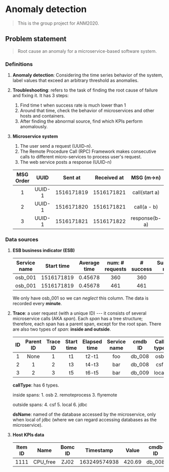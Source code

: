 # Anomaly detection

> This is the group project for ANM2020.

## Problem statement

> Root cause an anomaly for a microservice-based software system.

### Definitions

1. **Anomaly detection**: Considering the time series behavior of the system, label values that exceed an arbitrary threshold as anomalies.

2. **Troubleshooting**: refers to the task of finding the root cause of failure and fixing it. It has 3 steps:

   1. Find time t when success rate is much lower than 1
   2. Around that time, check the behavior of microservices and other hosts and containers.
   3. After finding the abnormal source, find which KPIs perform anomalously.

3. **Microservice system**

   1. The user send a request (UUID-n).
   2. The Remote Procedure Call (RPC) Framework makes consecutive calls to different micro-services to process user's request.
   3. The web service posts a response (UUID-n)

   | MSG Order |  UUID  |  Sent at   | Received at |  MSG (m->n)   |
   | :-------: | :----: | :--------: | :---------: | :-----------: |
   |     1     | UUID-1 | 1516171819 | 1516171821  | call(start a) |
   |     2     | UUID-1 | 1516171820 | 1516171821  |  call(a - b)  |
   |     3     | UUID-1 | 1516171821 | 1516171822  | response(b-a) |

### Data sources

1. **ESB business indicator (ESB)**

   | Service name | Start time | Average time | num: # requests | # success | Success rate |
   | :----------: | :--------: | :----------: | :-------------: | :-------: | :----------: |
   |   osb_001    | 1516171819 |   0.45678    |       360       |    360    |     1.0      |
   |   osb_001    | 1516171819 |   0.45678    |       461       |    461    |     1.0      |

   We only have osb_001 so we can *neglect* this column. The data is recorded every **minute**.

   

2. **Trace**: a user request (with a unique ID) --- it consists of several microservice calls (AKA *span*). Each *span* has a tree structure; therefore, each span has a parent span, except for the root span. There are also two types of *span*: **inside and outside**.

   |  ID  | Parent ID | Trace ID | Start time | Elapsed time | Service name | cmdb ID | Call type | Success | ds name |
   | :--: | :-------: | :------: | :--------: | :----------: | :----------: | :-----: | :-------: | :-----: | :-----: |
   |  1   |   None    |    1     |     t1     |    t2-t1     |     foo      | db_008  |    osb    |  True   |    -    |
   |  2   |     1     |    2     |     t3     |    t4-t3     |     bar      | db_008  |    csf    |  True   |    -    |
   |  3   |     2     |    3     |     t5     |    t6-t5     |     bar      | db_009  |   local   |  False  |   ANM   |

   **callType**: has 6 types.

   inside spans: 1. osb 2. remoteprocess 3. flyremote

   outside spans: 4. csf 5. local 6. jdbc

   **dsName**: named of the database accessed by the microservice, only when local of jdbc (where we can regard accessing databases as the microservice).

   

3. **Host KPIs data**

   | Item ID |   Name   | Bomc ID |  Timestamp   | Value  | cmdb ID |
   | :-----: | :------: | :-----: | :----------: | :----: | :-----: |
   |  1111   | CPU_free |  ZJ02   | 163249574938 | 420.69 | db_008  |

   
